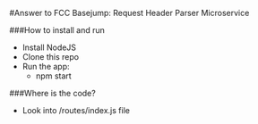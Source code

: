 #Answer to FCC Basejump: Request Header Parser Microservice

###How to install and run
- Install NodeJS
- Clone this repo
- Run the app:
  - npm start

###Where is the code?
- Look into /routes/index.js file